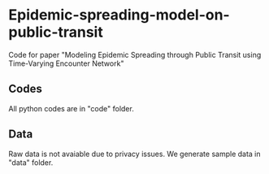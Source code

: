 # Epidemic-spreading-model-on-public-transit
Code for paper "Modeling Epidemic Spreading through Public Transit using Time-Varying Encounter Network"

## Codes
All python codes are in "code" folder. 

## Data
Raw data is not avaiable due to privacy issues. We generate sample data in "data" folder. 


